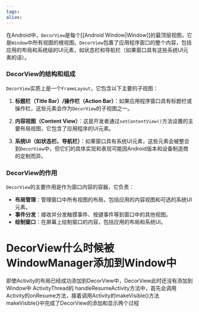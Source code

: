 ```yaml
---
tags: 
alias:
---
```


在Android中，`DecorView`是每个[[Android Window|Window]]的最顶层视图，它是`Window`中所有视图的根视图。`DecorView`包裹了应用程序窗口的整个内容，包括应用的布局和系统级的UI元素，如状态栏和导航栏（如果窗口具有这些系统UI元素的话）。

### DecorView的结构和组成

`DecorView`实质上是一个`FrameLayout`，它包含以下主要的子视图：

1. **标题栏（Title Bar）/操作栏（Action Bar）**：如果应用程序窗口具有标题栏或操作栏，这些元素会作为`DecorView`的子视图之一。
    
2. **内容视图（Content View）**：这是开发者通过`setContentView()`方法设置的主要布局视图，它包含了应用程序的UI元素。
    
3. **系统UI（如状态栏、导航栏）**：如果窗口具有系统UI元素，这些元素会被整合到`DecorView`中，但它们的具体实现和表现可能因Android版本和设备制造商的定制而异。
    

### DecorView的作用

`DecorView`的主要作用是作为窗口内容的容器，它负责：

- **布局管理**：管理窗口中所有视图的布局，包括应用的内容视图和可选的系统UI元素。
- **事件分发**：接收并分发触摸事件、按键事件等到窗口中的其他视图。
- **绘制窗口**：在屏幕上绘制窗口的内容，包括应用的布局和系统UI。




# DecorView什么时候被WindowManager添加到Window中
即使Activity的布局已经成功添加到DecorView中，DecorView此时还没有添加到Window中 
ActivityThread的 handleResumeActivity方法中，首先会调用Activity的onResume方法，接着调用Activity的makeVisible()方法 
makeVisible()中完成了DecorView的添加和显示两个过程
